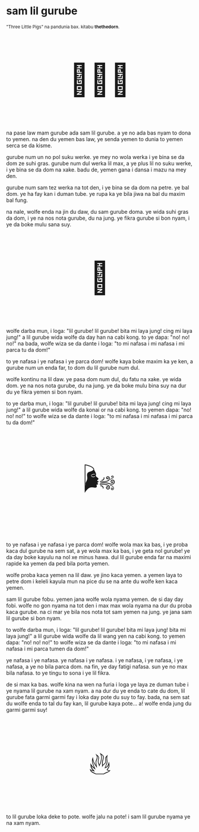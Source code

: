 # sam lil gurube

<small>"Three Little Pigs" na pandunia bax. kitabu **thethedorn**.</small>

<p style="font-size:6em;text-align:center;">🐷🐷🐷</p>

na pase law mam gurube ada sam lil gurube. a ye no ada bas nyam to
dona to yemen. na den du yemen bas law, ye senda yemen to dunia to
yemen serca se da kisme.

gurube num un no pol suku werke. ye mey no wola werka i ye bina se
da dom ze suhi gras. gurube num dul werka lil max, a ye plus lil no
suku werke, i ye bina se da dom na xake. badu de, yemen gana i dansa
i mazu na mey den.

gurube num sam tez werka na tot den, i ye bina se da dom na petre. ye
bal dom. ye ha fay kan i duman tube. ye rupa ka ye bila jiwa na bal
du maxim bal fung.

na nale, wolfe enda na jin du daw, du sam gurube doma. ye wida suhi
gras da dom, i ye na nos nota gurube, du na jung. ye fikra gurube si
bon nyam, i ye da boke mulu sana suy.

<p style="font-size:6em;text-align:center;">🐺</p>

wolfe darba mun, i loga: "lil gurube! lil gurube! bita mi laya jung!
cing mi laya jung!" a lil gurube wida wolfe da day han na cabi kong.
to ye dapa: "no! no! no!" na bada, wolfe wiza se da dante i loga:
"to mi nafasa i mi nafasa i mi parca tu da dom!"

to ye nafasa i ye nafasa i ye parca dom! wolfe kaya boke maxim ka ye
ken, a gurube num un enda far, to dom du lil gurube num dul.

wolfe kontinu na lil daw. ye pasa dom num dul, du fatu na xake. ye
wida dom. ye na nos nota gurube, du na jung. ye da boke mulu bina suy
na dur du ye fikra yemen si bon nyam.

to ye darba mun, i loga: "lil gurube! lil gurube! bita mi laya jung!
cing mi laya jung!" a lil gurube wida wolfe da konai or na cabi kong.
to yemen dapa: "no! no! no!" to wolfe wiza se da dante i loga: "to
mi nafasa i mi nafasa i mi parca tu da dom!"

<p style="font-size:6em;text-align:center;">🌬️</p>

to ye nafasa i ye nafasa i ye parca dom! wolfe wola max ka bas, i ye
proba kaca dul gurube na sem sat, a ye wola max ka bas, i ye geta nol
gurube! ye da day boke kayulu na nol xe minus hawa. dul lil gurube
enda far na maximi rapide ka yemen da ped bila porta yemen.

wolfe proba kaca yemen na lil daw. ye jino kaca yemen. a yemen laya
to petre dom i keleli kayula mun na pice du se na ante du wolfe ken
kaca yemen.

sam lil gurube fobu. yemen jana wolfe wola nyama yemen. de si day day
fobi. wolfe no gon nyama na tot den i max max wola nyama na dur du
proba kaca gurube. na ci mar ye bila nos nota tot sam yemen na jung.
ye jana sam lil gurube si bon nyam.

to wolfe darba mun, i loga: "lil gurube! lil gurube! bita mi laya
jung! bita mi laya jung!" a lil gurube wida wolfe da lil wang yen na
cabi kong. to yemen dapa: "no! no! no!" to wolfe wiza se da dante i
loga: "to mi nafasa i mi nafasa i mi parca tumen da dom!"

ye nafasa i ye nafasa. ye nafasa i ye nafasa. i ye nafasa, i ye
nafasa, i ye nafasa, a ye no bila parca dom. na fin, ye day fatigi
nafasa. sun ye no max bila nafasa. to ye tingu to sona i ye lil
fikra.

de si max ka bas. wolfe kina na wen na furia i loga ye laya ze duman
tube i ye nyama lil gurube na xam nyam. a na dur du ye enda to cate du
dom, lil gurube fata garmi garmi fay i loka day pote du suy to fay.
bada, na sem sat du wolfe enda to tal du fay kan, lil gurube kaya
pote... a! wolfe enda jung du garmi garmi suy!

<p style="font-size:6em;text-align:center;">🔥</p>

to lil gurube loka deke to pote. wolfe jalu na pote! i sam lil gurube
nyama ye na xam nyam.

